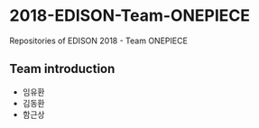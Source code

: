 # 2018-EDISON-Team-ONEPIECE
Repositories of EDISON 2018 - Team ONEPIECE
## Team introduction
- 임유환
- 김동환
- 함근상 
